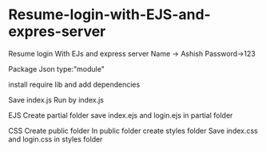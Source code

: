 # Resume-login-with-EJS-and-expres-server
Resume login With EJs and express server 
Name -> Ashish 
Password->123

Package Json 
type:"module"

install require lib and add dependencies 

Save index.js 
Run by index.js

EJS
Create partial folder 
save index.ejs and login.ejs in partial folder

CSS
Create public folder 
In public folder create styles folder 
Save index.css and login.css in styles folder
